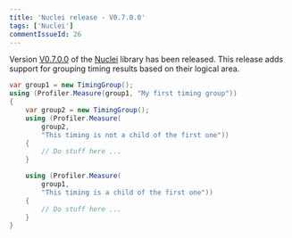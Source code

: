 ```yaml
---
title: 'Nuclei release - V0.7.0.0'
tags: ['Nuclei']
commentIssueId: 26
---
```


Version [V0.7.0.0](https://github.com/pvandervelde/Nuclei/releases/tag/V0.7.0.0) of the [Nuclei](/projects/nuclei.html) library has been released. This release adds support for grouping timing results based on their logical area.

``` cs
var group1 = new TimingGroup(); 
using (Profiler.Measure(group1, "My first timing group"))
{
    var group2 = new TimingGroup();
    using (Profiler.Measure(
        group2, 
        "This timing is not a child of the first one"))
    {
        // Do stuff here ...
    }

    using (Profiler.Measure(
        group1, 
        "This timing is a child of the first one"))
    {
        // Do stuff here ...
    }
}
```